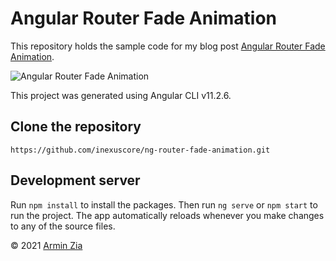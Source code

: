 # Angular Router Fade Animation

This repository holds the sample code for my blog post [Angular Router Fade Animation](https://arminzia.com/blog/angular-router-fade-animation).

![Angular Router Fade Animation](https://arminzia.com/images/2021/4/88f5df1f-ea56-4a5a-9a0c-4e8c8590af4d/19f378a1-785f-4ec3-81da-988b17b9690d.gif)

This project was generated using Angular CLI v11.2.6.

## Clone the repository
`https://github.com/inexuscore/ng-router-fade-animation.git`

## Development server
Run `npm install` to install the packages. Then run `ng serve` or `npm start` to run the project. The app automatically reloads whenever you make changes to any of the source files.

&copy; 2021 [Armin Zia](https://arminzia.com)
